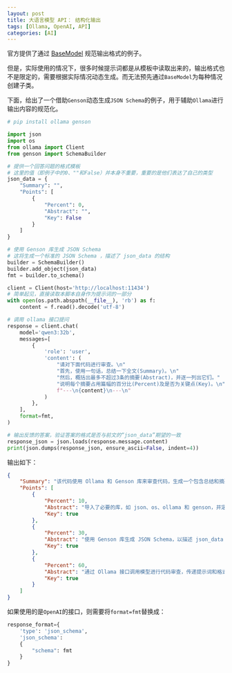 ```yaml
---
layout: post
title: 大语言模型 API： 结构化输出
tags: [Ollama, OpenAI, API]
categories: [AI]
---
```


官方提供了通过 [BaseModel](https://github.com/ollama/ollama-python/blob/main/examples/structured-outputs.py) 规范输出格式的例子。
<!--break-->

但是，实际使用的情况下，很多时候提示词都是从模板中读取出来的，输出格式也不是限定的，需要根据实际情况动态生成。而无法预先通过`BaseModel`为每种情况创建子类。

下面，给出了一个借助`Genson`动态生成`JSON Schema`的例子，用于辅助`Ollama`进行输出内容的规范化。


```python
# pip install ollama genson

import json
import os
from ollama import Client
from genson import SchemaBuilder

# 提供一个回答问题的格式模板
# 这里的值（即例子中的0、""和False）并本身不重要，重要的是他们表达了自己的类型
json_data = {
    "Summary": "",
    "Points": [
        {
            "Percent": 0,
            "Abstract": "",
            "Key": False
        }
    ]
}

# 使用 Genson 库生成 JSON Schema
# 这将生成一个标准的 JSON Schema ，描述了 json_data 的结构
builder = SchemaBuilder()
builder.add_object(json_data)
fmt = builder.to_schema()

client = Client(host='http://localhost:11434')
# 简单起见，直接读取本脚本自身作为提示词的一部分
with open(os.path.abspath(__file__), 'rb') as f:
    content = f.read().decode('utf-8')

# 调用 ollama 接口提问
response = client.chat(
    model='qwen3:32b',
    messages=[
        {
            'role': 'user',
            'content': (
                "请对下面代码进行审查。\n"
                "首先，使用一句话，总结一下全文(Summary)。\n"
                "然后，概括出最多不超过3条的摘要(Abstract)，并逐一列出它们。"
                "说明每个摘要占用篇幅的百分比(Percent)及是否为关键点(Key)。\n"
                f"---\n{content}\n---\n"
            )
        },
    ],
    format=fmt,
)

# 输出反馈的答案，验证答案的格式是否与前文的“json_data”期望的一致
response_json = json.loads(response.message.content)
print(json.dumps(response_json, ensure_ascii=False, indent=4))
```

输出如下：


```json
{
    "Summary": "该代码使用 Ollama 和 Genson 库来审查代码，生成一个包含总结和摘要的 JSON 格式反馈，其中摘要部分包括百分比和关键点标志。",
    "Points": [
        {
            "Percent": 10,
            "Abstract": "导入了必要的库，如 json、os、ollama 和 genson，并定义了一个 JSON 数据模板。",
            "Key": true
        },
        {
            "Percent": 30,
            "Abstract": "使用 Genson 库生成 JSON Schema，以描述 json_data 的结构。",
            "Key": true
        },
        {
            "Percent": 60,
            "Abstract": "通过 Ollama 接口调用模型进行代码审查，传递提示词和格式要求，并输出验证结果。",
            "Key": true
        }
    ]
}
```

如果使用的是`OpenAI`的接口，则需要将`format=fmt`替换成：

```python
response_format={
    'type': 'json_schema',
    'json_schema':
    {
        "schema": fmt
    }
}
```
